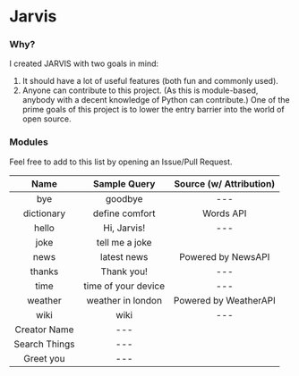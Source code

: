 # Jarvis
### Why?

I created JARVIS with two goals in mind:

1. It should have a lot of useful features (both fun and commonly used).
1. Anyone can contribute to this project. (As this is module-based, anybody with a decent knowledge of Python can contribute.) One of the prime goals of this project is to lower the entry barrier into the world of open source.

### Modules

Feel free to add to this list by opening an Issue/Pull Request.

| Name | Sample Query | Source (w/ Attribution) |
|:-:|:-:|:-:|
| bye | goodbye | --- |
| dictionary | define comfort | Words API |
| hello | Hi, Jarvis! | --- |
| joke | tell me a joke |
| news | latest news | Powered by NewsAPI | |
| thanks | Thank you! | --- |
| time | time of your device | --- |
| weather | weather in london | Powered by WeatherAPI |
| wiki | wiki | --- |
| Creator Name | --- |
| Search Things | --- |
| Greet you | --- |
